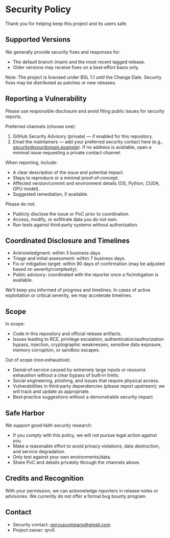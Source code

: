 # Security Policy

Thank you for helping keep this project and its users safe.

## Supported Versions
We generally provide security fixes and responses for:
- The default branch (main) and the most recent tagged release.
- Older versions may receive fixes on a best‑effort basis only.

Note: The project is licensed under BSL 1.1 until the Change Date. Security fixes may be distributed as patches or new releases.

## Reporting a Vulnerability
Please use responsible disclosure and avoid filing public issues for security reports.

Preferred channels (choose one):
1) GitHub Security Advisory (private) — if enabled for this repository.
2) Email the maintainers — add your preferred security contact here (e.g., security@yourdomain.example). If no address is available, open a minimal issue requesting a private contact channel.

When reporting, include:
- A clear description of the issue and potential impact.
- Steps to reproduce or a minimal proof‑of‑concept.
- Affected version/commit and environment details (OS, Python, CUDA, GPU model).
- Suggested remediation, if available.

Please do not:
- Publicly disclose the issue or PoC prior to coordination.
- Access, modify, or exfiltrate data you do not own.
- Run tests against third‑party systems without authorization.

## Coordinated Disclosure and Timelines
- Acknowledgment: within 3 business days.
- Triage and initial assessment: within 7 business days.
- Fix or mitigation target: within 90 days of confirmation (may be adjusted based on severity/complexity).
- Public advisory: coordinated with the reporter once a fix/mitigation is available.

We’ll keep you informed of progress and timelines. In cases of active exploitation or critical severity, we may accelerate timelines.

## Scope
In scope:
- Code in this repository and official release artifacts.
- Issues leading to RCE, privilege escalation, authentication/authorization bypass, injection, cryptographic weaknesses, sensitive data exposure, memory corruption, or sandbox escapes.

Out of scope (non‑exhaustive):
- Denial‑of‑service caused by extremely large inputs or resource exhaustion without a clear bypass of built‑in limits.
- Social engineering, phishing, and issues that require physical access.
- Vulnerabilities in third‑party dependencies (please report upstream); we will track and update as appropriate.
- Best‑practice suggestions without a demonstrable security impact.

## Safe Harbor
We support good‑faith security research:
- If you comply with this policy, we will not pursue legal action against you.
- Make a reasonable effort to avoid privacy violations, data destruction, and service degradation.
- Only test against your own environments/data.
- Share PoC and details privately through the channels above.

## Credits and Recognition
With your permission, we can acknowledge reporters in release notes or advisories. We currently do not offer a formal bug bounty program.

## Contact
- Security contact: qorvuscompany@gmail.com
- Project owner: qrv0
